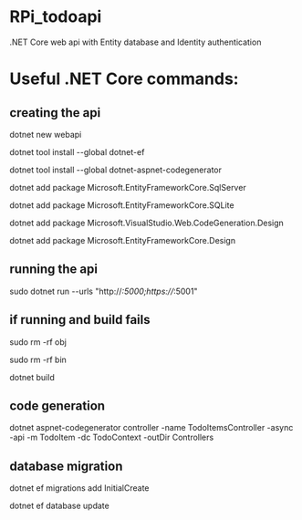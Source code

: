 # RPi_todoapi
.NET Core web api with Entity database and Identity authentication

# Useful .NET Core commands:
## creating the api
dotnet new webapi

dotnet tool install --global dotnet-ef

dotnet tool install --global dotnet-aspnet-codegenerator

dotnet add package Microsoft.EntityFrameworkCore.SqlServer

dotnet add package Microsoft.EntityFrameworkCore.SQLite

dotnet add package Microsoft.VisualStudio.Web.CodeGeneration.Design

dotnet add package Microsoft.EntityFrameworkCore.Design

## running the api
sudo dotnet run --urls "http://*:5000;https://*:5001"

## if running and build fails
sudo rm -rf obj

sudo rm -rf bin

dotnet build

## code generation

dotnet aspnet-codegenerator controller -name TodoItemsController -async -api -m TodoItem -dc TodoContext -outDir Controllers

## database migration
dotnet ef migrations add InitialCreate

dotnet ef database update